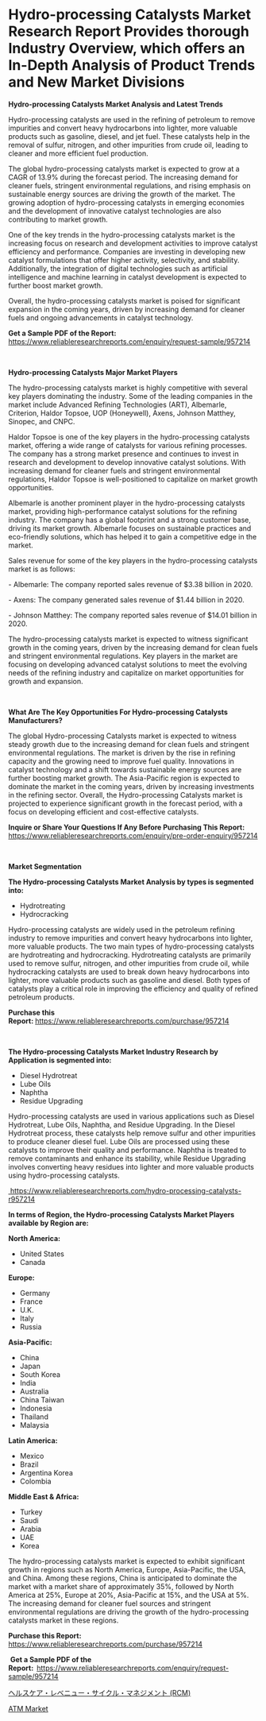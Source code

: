 <p><h1>Hydro-processing Catalysts Market Research Report Provides thorough Industry Overview, which offers an In-Depth Analysis of Product Trends and New Market Divisions</h1></p><p><strong>Hydro-processing Catalysts Market Analysis and Latest Trends</strong></p>
<p><p>Hydro-processing catalysts are used in the refining of petroleum to remove impurities and convert heavy hydrocarbons into lighter, more valuable products such as gasoline, diesel, and jet fuel. These catalysts help in the removal of sulfur, nitrogen, and other impurities from crude oil, leading to cleaner and more efficient fuel production.</p><p>The global hydro-processing catalysts market is expected to grow at a CAGR of 13.9% during the forecast period. The increasing demand for cleaner fuels, stringent environmental regulations, and rising emphasis on sustainable energy sources are driving the growth of the market. The growing adoption of hydro-processing catalysts in emerging economies and the development of innovative catalyst technologies are also contributing to market growth.</p><p>One of the key trends in the hydro-processing catalysts market is the increasing focus on research and development activities to improve catalyst efficiency and performance. Companies are investing in developing new catalyst formulations that offer higher activity, selectivity, and stability. Additionally, the integration of digital technologies such as artificial intelligence and machine learning in catalyst development is expected to further boost market growth.</p><p>Overall, the hydro-processing catalysts market is poised for significant expansion in the coming years, driven by increasing demand for cleaner fuels and ongoing advancements in catalyst technology.</p></p>
<p><strong>Get a Sample PDF of the Report:&nbsp;</strong> <a href="https://www.reliableresearchreports.com/enquiry/request-sample/957214">https://www.reliableresearchreports.com/enquiry/request-sample/957214</a></p>
<p>&nbsp;</p>
<p><strong>Hydro-processing Catalysts Major Market Players</strong></p>
<p><p>The hydro-processing catalysts market is highly competitive with several key players dominating the industry. Some of the leading companies in the market include Advanced Refining Technologies (ART), Albemarle, Criterion, Haldor Topsoe, UOP (Honeywell), Axens, Johnson Matthey, Sinopec, and CNPC.</p><p>Haldor Topsoe is one of the key players in the hydro-processing catalysts market, offering a wide range of catalysts for various refining processes. The company has a strong market presence and continues to invest in research and development to develop innovative catalyst solutions. With increasing demand for cleaner fuels and stringent environmental regulations, Haldor Topsoe is well-positioned to capitalize on market growth opportunities.</p><p>Albemarle is another prominent player in the hydro-processing catalysts market, providing high-performance catalyst solutions for the refining industry. The company has a global footprint and a strong customer base, driving its market growth. Albemarle focuses on sustainable practices and eco-friendly solutions, which has helped it to gain a competitive edge in the market.</p><p>Sales revenue for some of the key players in the hydro-processing catalysts market is as follows:</p><p>- Albemarle: The company reported sales revenue of $3.38 billion in 2020.</p><p>- Axens: The company generated sales revenue of $1.44 billion in 2020.</p><p>- Johnson Matthey: The company reported sales revenue of $14.01 billion in 2020.</p><p>The hydro-processing catalysts market is expected to witness significant growth in the coming years, driven by the increasing demand for clean fuels and stringent environmental regulations. Key players in the market are focusing on developing advanced catalyst solutions to meet the evolving needs of the refining industry and capitalize on market opportunities for growth and expansion.</p></p>
<p>&nbsp;</p>
<p><strong>What Are The Key Opportunities For Hydro-processing Catalysts Manufacturers?</strong></p>
<p><p>The global Hydro-processing Catalysts market is expected to witness steady growth due to the increasing demand for clean fuels and stringent environmental regulations. The market is driven by the rise in refining capacity and the growing need to improve fuel quality. Innovations in catalyst technology and a shift towards sustainable energy sources are further boosting market growth. The Asia-Pacific region is expected to dominate the market in the coming years, driven by increasing investments in the refining sector. Overall, the Hydro-processing Catalysts market is projected to experience significant growth in the forecast period, with a focus on developing efficient and cost-effective catalysts.</p></p>
<p><strong>Inquire or Share Your Questions If Any Before Purchasing This Report:</strong> <a href="https://www.reliableresearchreports.com/enquiry/pre-order-enquiry/957214">https://www.reliableresearchreports.com/enquiry/pre-order-enquiry/957214</a></p>
<p>&nbsp;</p>
<p><strong>Market Segmentation</strong></p>
<p><strong>The Hydro-processing Catalysts Market Analysis by types is segmented into:</strong></p>
<p><ul><li>Hydrotreating</li><li>Hydrocracking</li></ul></p>
<p><p>Hydro-processing catalysts are widely used in the petroleum refining industry to remove impurities and convert heavy hydrocarbons into lighter, more valuable products. The two main types of hydro-processing catalysts are hydrotreating and hydrocracking. Hydrotreating catalysts are primarily used to remove sulfur, nitrogen, and other impurities from crude oil, while hydrocracking catalysts are used to break down heavy hydrocarbons into lighter, more valuable products such as gasoline and diesel. Both types of catalysts play a critical role in improving the efficiency and quality of refined petroleum products.</p></p>
<p><strong>Purchase this Report:&nbsp;</strong><a href="https://www.reliableresearchreports.com/purchase/957214">https://www.reliableresearchreports.com/purchase/957214</a></p>
<p>&nbsp;</p>
<p><strong>The Hydro-processing Catalysts Market Industry Research by Application is segmented into:</strong></p>
<p><ul><li>Diesel Hydrotreat</li><li>Lube Oils</li><li>Naphtha</li><li>Residue Upgrading</li></ul></p>
<p><p>Hydro-processing catalysts are used in various applications such as Diesel Hydrotreat, Lube Oils, Naphtha, and Residue Upgrading. In the Diesel Hydrotreat process, these catalysts help remove sulfur and other impurities to produce cleaner diesel fuel. Lube Oils are processed using these catalysts to improve their quality and performance. Naphtha is treated to remove contaminants and enhance its stability, while Residue Upgrading involves converting heavy residues into lighter and more valuable products using hydro-processing catalysts.</p></p>
<p><a href="https://www.reliableresearchreports.com/hydro-processing-catalysts-r957214">&nbsp;https://www.reliableresearchreports.com/hydro-processing-catalysts-r957214</a></p>
<p><strong>In terms of Region, the Hydro-processing Catalysts Market Players available by Region are:</strong></p>
<p>
    <p> <strong> North America: </strong>
        <ul>
            <li>United States</li>
            <li>Canada</li>
        </ul>
        </p> 
    <p> <strong> Europe: </strong>
        <ul>
            <li>Germany</li>
            <li>France</li>
            <li>U.K.</li>
            <li>Italy</li>
            <li>Russia</li>
        </ul>
        </p> 
    <p> <strong> Asia-Pacific: </strong>
        <ul>
            <li>China</li>
            <li>Japan</li>
            <li>South Korea</li>
            <li>India</li>
            <li>Australia</li>
            <li>China Taiwan</li>
            <li>Indonesia</li>
            <li>Thailand</li>
            <li>Malaysia</li>
        </ul>
        </p> 
    <p> <strong> Latin America: </strong>
        <ul>
            <li>Mexico</li>
            <li>Brazil</li>
            <li>Argentina Korea</li>
            <li>Colombia</li>
        </ul>
        </p> 
    <p> <strong> Middle East & Africa: </strong>
        <ul>
            <li>Turkey</li>
            <li>Saudi</li>
            <li>Arabia</li>
            <li>UAE</li>
            <li>Korea</li>
        </ul>
    </p>
    </p>
<p><p>The hydro-processing catalysts market is expected to exhibit significant growth in regions such as North America, Europe, Asia-Pacific, the USA, and China. Among these regions, China is anticipated to dominate the market with a market share of approximately 35%, followed by North America at 25%, Europe at 20%, Asia-Pacific at 15%, and the USA at 5%. The increasing demand for cleaner fuel sources and stringent environmental regulations are driving the growth of the hydro-processing catalysts market in these regions.</p></p>
<p><strong>Purchase this Report: </strong><a href="https://www.reliableresearchreports.com/purchase/957214">https://www.reliableresearchreports.com/purchase/957214</a></p>
<p>&nbsp;<strong>Get a Sample PDF of the Report:&nbsp;&nbsp;</strong><a href="https://www.reliableresearchreports.com/enquiry/request-sample/957214">https://www.reliableresearchreports.com/enquiry/request-sample/957214</a></p>
<p><strong></strong></p>
<p><p><a href="https://github.com/mohamedbakry57/Market-Research-Report-List-4/blob/main/432087584233.md">ヘルスケア・レベニュー・サイクル・マネジメント (RCM)</a></p><p><a href="https://github.com/vimar16th/Market-Research-Report-List-4/blob/main/atm-market.md">ATM Market</a></p></p>